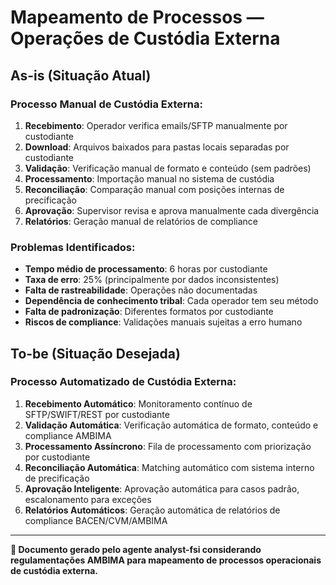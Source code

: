 # Mapeamento de Processos — Operações de Custódia Externa

## As-is (Situação Atual)

### **Processo Manual de Custódia Externa:**

1. **Recebimento**: Operador verifica emails/SFTP manualmente por custodiante
2. **Download**: Arquivos baixados para pastas locais separadas por custodiante
3. **Validação**: Verificação manual de formato e conteúdo (sem padrões)
4. **Processamento**: Importação manual no sistema de custódia
5. **Reconciliação**: Comparação manual com posições internas de precificação
6. **Aprovação**: Supervisor revisa e aprova manualmente cada divergência
7. **Relatórios**: Geração manual de relatórios de compliance

### **Problemas Identificados:**

- **Tempo médio de processamento**: 6 horas por custodiante
- **Taxa de erro**: 25% (principalmente por dados inconsistentes)
- **Falta de rastreabilidade**: Operações não documentadas
- **Dependência de conhecimento tribal**: Cada operador tem seu método
- **Falta de padronização**: Diferentes formatos por custodiante
- **Riscos de compliance**: Validações manuais sujeitas a erro humano

## To-be (Situação Desejada)

### **Processo Automatizado de Custódia Externa:**

1. **Recebimento Automático**: Monitoramento contínuo de SFTP/SWIFT/REST por custodiante
2. **Validação Automática**: Verificação automática de formato, conteúdo e compliance AMBIMA
3. **Processamento Assíncrono**: Fila de processamento com priorização por custodiante
4. **Reconciliação Automática**: Matching automático com sistema interno de precificação
5. **Aprovação Inteligente**: Aprovação automática para casos padrão, escalonamento para exceções
6. **Relatórios Automáticos**: Geração automática de relatórios de compliance BACEN/CVM/AMBIMA

---

**📝 Documento gerado pelo agente analyst-fsi considerando regulamentações AMBIMA para mapeamento de processos operacionais de custódia externa.**
